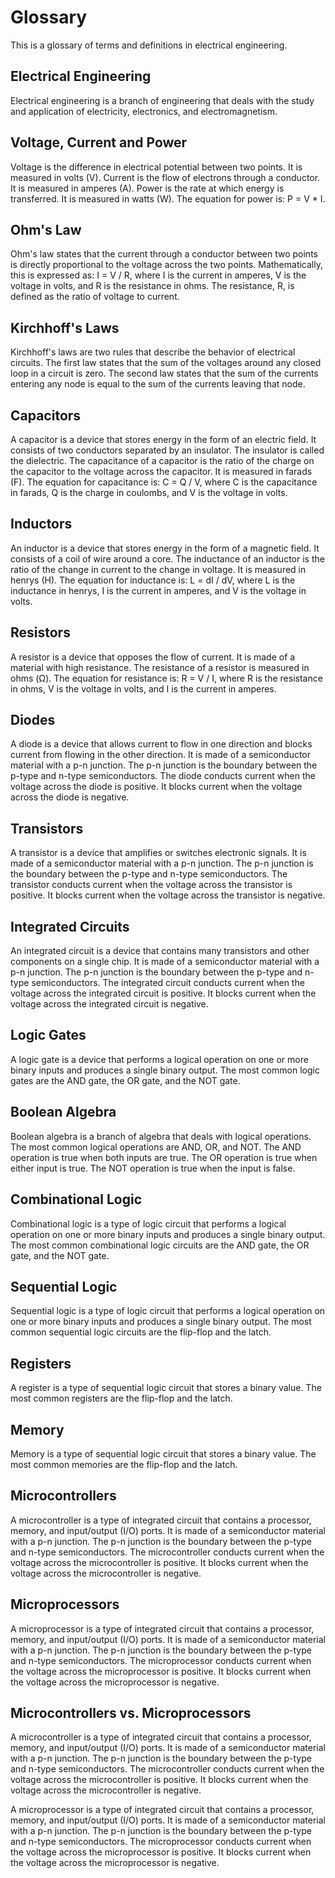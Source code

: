 # Glossary

This is a glossary of terms and definitions in electrical engineering.

## Electrical Engineering

Electrical engineering is a branch of engineering that deals with the study and application of electricity, electronics, and electromagnetism.

## Voltage, Current and Power

Voltage is the difference in electrical potential between two points. It is measured in volts (V). Current is the flow of electrons through a conductor. It is measured in amperes (A). Power is the rate at which energy is transferred. It is measured in watts (W). The equation for power is: P = V * I.

## Ohm's Law

Ohm's law states that the current through a conductor between two points is directly proportional to the voltage across the two points. Mathematically, this is expressed as: I = V / R, where I is the current in amperes, V is the voltage in volts, and R is the resistance in ohms. The resistance, R, is defined as the ratio of voltage to current.

## Kirchhoff's Laws

Kirchhoff's laws are two rules that describe the behavior of electrical circuits. The first law states that the sum of the voltages around any closed loop in a circuit is zero. The second law states that the sum of the currents entering any node is equal to the sum of the currents leaving that node.

## Capacitors

A capacitor is a device that stores energy in the form of an electric field. It consists of two conductors separated by an insulator. The insulator is called the dielectric. The capacitance of a capacitor is the ratio of the charge on the capacitor to the voltage across the capacitor. It is measured in farads (F). The equation for capacitance is: C = Q / V, where C is the capacitance in farads, Q is the charge in coulombs, and V is the voltage in volts.

## Inductors

An inductor is a device that stores energy in the form of a magnetic field. It consists of a coil of wire around a core. The inductance of an inductor is the ratio of the change in current to the change in voltage. It is measured in henrys (H). The equation for inductance is: L = dI / dV, where L is the inductance in henrys, I is the current in amperes, and V is the voltage in volts.

## Resistors

A resistor is a device that opposes the flow of current. It is made of a material with high resistance. The resistance of a resistor is measured in ohms (Ω). The equation for resistance is: R = V / I, where R is the resistance in ohms, V is the voltage in volts, and I is the current in amperes.

## Diodes

A diode is a device that allows current to flow in one direction and blocks current from flowing in the other direction. It is made of a semiconductor material with a p-n junction. The p-n junction is the boundary between the p-type and n-type semiconductors. The diode conducts current when the voltage across the diode is positive. It blocks current when the voltage across the diode is negative.

## Transistors

A transistor is a device that amplifies or switches electronic signals. It is made of a semiconductor material with a p-n junction. The p-n junction is the boundary between the p-type and n-type semiconductors. The transistor conducts current when the voltage across the transistor is positive. It blocks current when the voltage across the transistor is negative.

## Integrated Circuits

An integrated circuit is a device that contains many transistors and other components on a single chip. It is made of a semiconductor material with a p-n junction. The p-n junction is the boundary between the p-type and n-type semiconductors. The integrated circuit conducts current when the voltage across the integrated circuit is positive. It blocks current when the voltage across the integrated circuit is negative.

## Logic Gates

A logic gate is a device that performs a logical operation on one or more binary inputs and produces a single binary output. The most common logic gates are the AND gate, the OR gate, and the NOT gate.

## Boolean Algebra

Boolean algebra is a branch of algebra that deals with logical operations. The most common logical operations are AND, OR, and NOT. The AND operation is true when both inputs are true. The OR operation is true when either input is true. The NOT operation is true when the input is false.

## Combinational Logic

Combinational logic is a type of logic circuit that performs a logical operation on one or more binary inputs and produces a single binary output. The most common combinational logic circuits are the AND gate, the OR gate, and the NOT gate.

## Sequential Logic

Sequential logic is a type of logic circuit that performs a logical operation on one or more binary inputs and produces a single binary output. The most common sequential logic circuits are the flip-flop and the latch.

## Registers

A register is a type of sequential logic circuit that stores a binary value. The most common registers are the flip-flop and the latch.

## Memory

Memory is a type of sequential logic circuit that stores a binary value. The most common memories are the flip-flop and the latch.

## Microcontrollers

A microcontroller is a type of integrated circuit that contains a processor, memory, and input/output (I/O) ports. It is made of a semiconductor material with a p-n junction. The p-n junction is the boundary between the p-type and n-type semiconductors. The microcontroller conducts current when the voltage across the microcontroller is positive. It blocks current when the voltage across the microcontroller is negative.

## Microprocessors

A microprocessor is a type of integrated circuit that contains a processor, memory, and input/output (I/O) ports. It is made of a semiconductor material with a p-n junction. The p-n junction is the boundary between the p-type and n-type semiconductors. The microprocessor conducts current when the voltage across the microprocessor is positive. It blocks current when the voltage across the microprocessor is negative.

## Microcontrollers vs. Microprocessors

A microcontroller is a type of integrated circuit that contains a processor, memory, and input/output (I/O) ports. It is made of a semiconductor material with a p-n junction. The p-n junction is the boundary between the p-type and n-type semiconductors. The microcontroller conducts current when the voltage across the microcontroller is positive. It blocks current when the voltage across the microcontroller is negative.

A microprocessor is a type of integrated circuit that contains a processor, memory, and input/output (I/O) ports. It is made of a semiconductor material with a p-n junction. The p-n junction is the boundary between the p-type and n-type semiconductors. The microprocessor conducts current when the voltage across the microprocessor is positive. It blocks current when the voltage across the microprocessor is negative.
